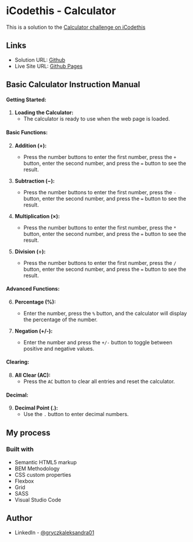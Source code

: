 # iCodethis - Calculator
This is a solution to the [Calculator challenge on iCodethis](https://icodethis.com/modes/design-to-code/47/submissions)
## Links
- Solution URL: [Github](https://github.com/Emmettek/calculator)
- Live Site URL: [Github Pages](https://emmettek.github.io/calculator/)

## Basic Calculator Instruction Manual

#### Getting Started:
1. **Loading the Calculator:**
   - The calculator is ready to use when the web page is loaded.

#### Basic Functions:
2. **Addition (+):**
   - Press the number buttons to enter the first number, press the `+` button, enter the second number, and press the `=` button to see the result.
   
3. **Subtraction (−):**
   - Press the number buttons to enter the first number, press the `-` button, enter the second number, and press the `=` button to see the result.
   
4. **Multiplication (×):**
   - Press the number buttons to enter the first number, press the `*` button, enter the second number, and press the `=` button to see the result.
   
5. **Division (÷):**
   - Press the number buttons to enter the first number, press the `/` button, enter the second number, and press the `=` button to see the result.

#### Advanced Functions:
6. **Percentage (%):**
   - Enter the number, press the `%` button, and the calculator will display the percentage of the number.
   
7. **Negation (+/-):**
   - Enter the number and press the `+/-` button to toggle between positive and negative values.

#### Clearing:
8. **All Clear (AC):**
   - Press the `AC` button to clear all entries and reset the calculator.

#### Decimal:
9. **Decimal Point (.):**
   - Use the `.` button to enter decimal numbers.

## My process
### Built with
- Semantic HTML5 markup
- BEM Methodology
- CSS custom properties
- Flexbox
- Grid
- SASS
- Visual Studio Code

## Author
- LinkedIn - [@gryczkaleksandra01](https://www.linkedin.com/in/gryczkaleksandra01/)
